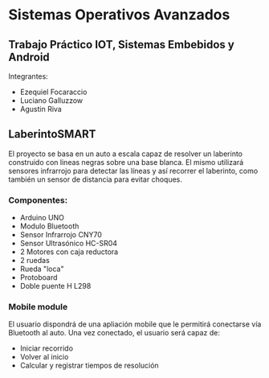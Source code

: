 ﻿# Sistemas Operativos Avanzados

## Trabajo Práctico IOT, Sistemas Embebidos y Android

Integrantes:
- Ezequiel Focaraccio
- Luciano Galluzzow
- Agustin Riva


## LaberintoSMART

El proyecto se basa en un auto a escala capaz de resolver un laberinto construido con lineas negras sobre una base blanca.
El mismo utilizará sensores infrarrojo para detectar las líneas y así recorrer el laberinto, como también un sensor de distancia para evitar choques.

### Componentes:

- Arduino UNO
- Modulo Bluetooth
- Sensor Infrarrojo CNY70
- Sensor Ultrasónico HC-SR04
- 2 Motores con caja reductora
- 2 ruedas
- Rueda "loca"
- Protoboard
- Doble puente H L298

### Mobile module

El usuario dispondrá de una apliación mobile que le permitirá conectarse vía Bluetooth al auto. Una vez conectado, el usuario será capaz de:
- Iniciar recorrido
- Volver al inicio
- Calcular y registrar tiempos de resolución